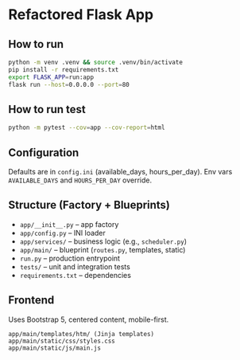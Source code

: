 
# Refactored Flask App

## How to run
```bash
python -m venv .venv && source .venv/bin/activate
pip install -r requirements.txt
export FLASK_APP=run:app
flask run --host=0.0.0.0 --port=80
```

## How to run test
```bash
python -m pytest --cov=app --cov-report=html
```

## Configuration
Defaults are in `config.ini` (available_days, hours_per_day). Env vars `AVAILABLE_DAYS` and `HOURS_PER_DAY` override.

## Structure (Factory + Blueprints)
- `app/__init__.py` – app factory
- `app/config.py` – INI loader
- `app/services/` – business logic (e.g., `scheduler.py`)
- `app/main/` – blueprint (`routes.py`, templates, static)
- `run.py` – production entrypoint
- `tests/` – unit and integration tests
- `requirements.txt` – dependencies

## Frontend
Uses Bootstrap 5, centered content, mobile-first.
```
app/main/templates/htm/ (Jinja templates)
app/main/static/css/styles.css
app/main/static/js/main.js
```

